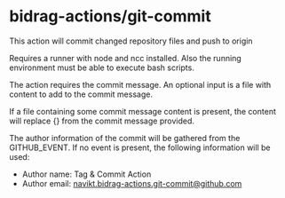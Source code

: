 # bidrag-actions/git-commit

This action will commit changed repository files and push to origin

Requires a runner with node and ncc installed. Also the running environment must be able to execute
bash scripts.

The action requires the commit message. An optional input is a file with content to add to the commit
message.

If a file containing some commit message content is present, the content will replace {} from the commit
message provided.

The author information of the commit will be gathered from the GITHUB_EVENT. If no event is present, the
following information will be used:
- Author name: Tag & Commit Action
- Author email: navikt.bidrag-actions.git-commit@github.com
